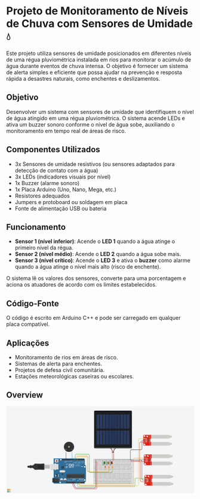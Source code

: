 # Projeto de Monitoramento de Níveis de Chuva com Sensores de Umidade 💧

Este projeto utiliza sensores de umidade posicionados em diferentes níveis de uma régua pluviométrica instalada em rios para monitorar o acúmulo de água durante eventos de chuva intensa. O objetivo é fornecer um sistema de alerta simples e eficiente que possa ajudar na prevenção e resposta rápida a desastres naturais, como enchentes e deslizamentos.

## Objetivo

Desenvolver um sistema com sensores de umidade que identifiquem o nível de água atingido em uma régua pluviométrica. O sistema acende LEDs e ativa um buzzer sonoro conforme o nível de água sobe, auxiliando o monitoramento em tempo real de áreas de risco.

## Componentes Utilizados

- 3x Sensores de umidade resistivos (ou sensores adaptados para detecção de contato com a água)
- 3x LEDs (indicadores visuais por nível)
- 1x Buzzer (alarme sonoro)
- 1x Placa Arduino (Uno, Nano, Mega, etc.)
- Resistores adequados
- Jumpers e protoboard ou soldagem em placa
- Fonte de alimentação USB ou bateria

## Funcionamento

- **Sensor 1 (nível inferior)**: Acende o **LED 1** quando a água atinge o primeiro nível da régua.
- **Sensor 2 (nível médio)**: Acende o **LED 2** quando a água sobe mais.
- **Sensor 3 (nível crítico)**: Acende o **LED 3** e ativa o **buzzer** como alarme quando a água atinge o nível mais alto (risco de enchente).

O sistema lê os valores dos sensores, converte para uma porcentagem e aciona os atuadores de acordo com os limites estabelecidos.

## Código-Fonte

O código é escrito em Arduino C++ e pode ser carregado em qualquer placa compatível.

## Aplicações
- Monitoramento de rios em áreas de risco.
- Sistemas de alerta para enchentes.
- Projetos de defesa civil comunitária.
- Estações meteorológicas caseiras ou escolares.

## Overview

![Overview](https://github.com/sthrmzy/Rain-Gauge-Arduino-Uno-R3/blob/main/RainGauge.png)
